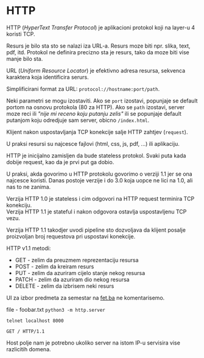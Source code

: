 # HTTP

HTTP (*HyperText Transfer Protocol*) je aplikacioni protokol koji na layer-u 4 koristi TCP.

Resurs je bilo sta sto se nalazi iza URL-a.
Resurs moze biti npr. slika, text, pdf, itd.
Protokol ne definira precizno sta je resurs, tako da moze biti vise manje bilo sta.

URL (*Uniform Resource Locator*) je efektivno adresa resursa, sekvenca karaktera koja identificira serurs.

Simplificirani format za URL: `protocol://hostname:port/path`.

Neki parametri se mogu izostaviti.
Ako se `port` izostavi, popunjaje se default portom na osnovu protokola (80 za HTTP).
Ako se `path` izostavi, server moze reci ili *"nije mi receno koju putanju zelis"* ili se popunjaje default putanjom koju odredjuje sam server, obicno `/index.html`.

Klijent nakon uspostavljanja TCP konekcije salje HTTP zahtjev (`request`).

U praksi resursi su najcesce fajlovi (html, css, js, pdf, ...) ili aplikaciju.

HTTP je inicijalno zamisljen da bude stateless protokol.
Svaki puta kada dobije request, kao da je prvi put ga dobio.

U praksi, akda govorimo u HTTP protokolu govorimo o verziji 1.1 jer se ona najcesce koristi.
Danas postoje verzije i do 3.0 koja uopce ne lici na 1.0, ali nas to ne zanima.

Verzija HTTP 1.0 je stateless i cim odgovori na HTTP request terminira TCP konekciju. \
Verzija HTTP 1.1 je stateful i nakon odgovora ostavlja uspostavljenu TCP vezu.

Verzija HTTP 1.1 takodjer uvodi pipeline sto dozvoljava da klijent posalje proizvoljan broj requestova pri uspostavi konekcije.

HTTP v1.1 metodi:
- GET - zelim da preuzmem reprezentaciju resursa
- POST - zelim da kreiram resurs
- PUT - zelim da azuriram cijelo stanje nekog resursa
- PATCH - zelim da azuriram dio nekog resursa
- DELETE - zelim da izbrisem neki resurs

UI za izbor predmeta za semestar na [fet.ba](fet.ba) ne komentarisemo.

file - foobar.txt
`python3 -m http.server`

`telnet localhost 8000`
```
GET / HTTP/1.1

```

Host polje nam je potrebno ukoliko server na istom IP-u servisira vise razlicitih domena.
